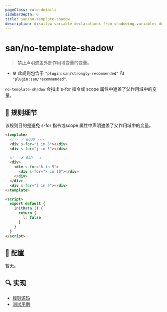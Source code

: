 ```yaml
---
pageClass: rule-details
sidebarDepth: 0
title: san/no-template-shadow
description: disallow variable declarations from shadowing variables declared in the outer scope
---
```

# san/no-template-shadow
> 禁止声明遮盖外部作用域变量的变量。

- :gear: 此规则包含于 `"plugin:san/strongly-recommended"` 和 `"plugin:san/recommended"`.

`no-template-shadow` 会指出 s-for 指令或 scope 属性中遮盖了父作用域中的变量。

## :book: 规则细节

该规则目的是避免 s-for 指令或scope 属性中声明遮盖了父作用域中的变量。

<eslint-code-block :rules="{'san/no-template-shadow': ['error']}">

```html
<template>
  <!-- ✓ GOOD -->
  <div s-for="i in 5"></div>
  <div s-for="j in 5"></div>

  <!-- ✗ BAD -->
  <div>
    <div s-for="k in 5">
      <div s-for="k in 10"></div>
    </div>
  </div>
  <div s-for="l in 5"></div>
</template>

<script>
  export default {
    initData () {
      return {
        l: false
      }
    }
  }
</script>
```

</eslint-code-block>

## :wrench: 配置

暂无。

## :mag: 实现

- [规则源码](https://github.com/ecomfe/eslint-plugin-san/blob/main/lib/rules/no-template-shadow.js)
- [测试用例](https://github.com/ecomfe/eslint-plugin-san/tree/main/__tests__/lib/rules/no-template-shadow.test.js)

